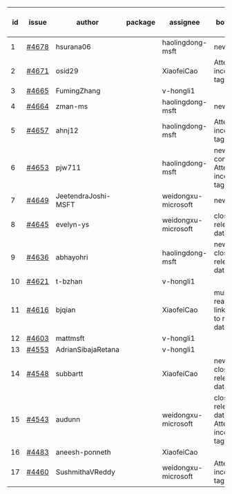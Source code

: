 | id | issue | author | package | assignee | bot advice | created date of issue | target release date | date from target |
| ------ | ------ | ------ | ------ | ------ | ------ | ------ | ------ | :-----: |
| 1 | [#4678](https://github.com/Azure/sdk-release-request/issues/4678) | hsurana06 |  | haolingdong-msft | new issue. | 10-23 | 11-24 |  |
| 2 | [#4671](https://github.com/Azure/sdk-release-request/issues/4671) | osid29 |  | XiaofeiCao | Attention to inconsistent tag | 10-23 | 11-24 |  |
| 3 | [#4665](https://github.com/Azure/sdk-release-request/issues/4665) | FumingZhang |  | v-hongli1 |  | 10-20 |  | 0 |
| 4 | [#4664](https://github.com/Azure/sdk-release-request/issues/4664) | zman-ms |  | haolingdong-msft | new issue. | 10-18 | 11-24 |  |
| 5 | [#4657](https://github.com/Azure/sdk-release-request/issues/4657) | ahnj12 |  | haolingdong-msft | Attention to inconsistent tag | 10-17 | 11-24 |  |
| 6 | [#4653](https://github.com/Azure/sdk-release-request/issues/4653) | pjw711 |  | haolingdong-msft | new comment. Attention to inconsistent tag | 10-13 | 11-24 |  |
| 7 | [#4649](https://github.com/Azure/sdk-release-request/issues/4649) | JeetendraJoshi-MSFT |  | weidongxu-microsoft | new issue. | 10-13 | 11-24 |  |
| 8 | [#4645](https://github.com/Azure/sdk-release-request/issues/4645) | evelyn-ys |  | weidongxu-microsoft | close to release date.  | 10-13 | 10-27 | 2 |
| 9 | [#4636](https://github.com/Azure/sdk-release-request/issues/4636) | abhayohri |  | haolingdong-msft | new issue. close to release date.  | 10-12 | 10-27 | 2 |
| 10 | [#4621](https://github.com/Azure/sdk-release-request/issues/4621) | t-bzhan |  | v-hongli1 |  | 10-08 |  | 0 |
| 11 | [#4616](https://github.com/Azure/sdk-release-request/issues/4616) | bjqian |  | XiaofeiCao | multi readme link! close to release date.  | 10-07 | 10-27 | 2 |
| 12 | [#4603](https://github.com/Azure/sdk-release-request/issues/4603) | mattmsft |  | v-hongli1 |  | 10-03 |  | 0 |
| 13 | [#4553](https://github.com/Azure/sdk-release-request/issues/4553) | AdrianSibajaRetana |  | v-hongli1 |  | 09-22 |  | 0 |
| 14 | [#4548](https://github.com/Azure/sdk-release-request/issues/4548) | subbartt |  | XiaofeiCao | new issue. close to release date.  | 09-22 | 10-27 | 2 |
| 15 | [#4543](https://github.com/Azure/sdk-release-request/issues/4543) | audunn |  | weidongxu-microsoft | close to release date.  Attention to inconsistent tag | 09-21 | 10-27 | 2 |
| 16 | [#4483](https://github.com/Azure/sdk-release-request/issues/4483) | aneesh-ponneth |  | XiaofeiCao |  | 08-31 | 09-22 |  |
| 17 | [#4460](https://github.com/Azure/sdk-release-request/issues/4460) | SushmithaVReddy |  | weidongxu-microsoft | Attention to inconsistent tag | 08-23 | 09-22 |  |
